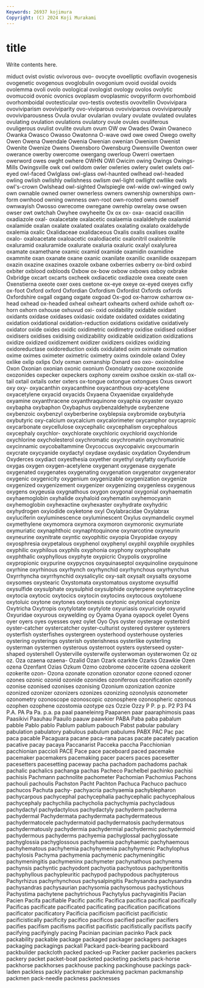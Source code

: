```yaml
---
Keywords: 26937 kojimura
Copyright: (C) 2024 Koji Murakami
---
```


# title

Write contents here.



miduct ovist ovistic ovivorous ovo- ovocyte ovoelliptic ovoflavin ovogenesis
ovogenetic ovogenous ovoglobulin ovogonium ovoid ovoidal ovoids ovolemma ovoli ovolo
ovological ovologist ovology ovolos ovolytic ovomucoid ovonic ovonics ovoplasm ovoplasmic
ovopyriform ovorhomboid ovorhomboidal ovotesticular ovo-testis ovotestis ovovitellin Ovovivipara ovoviviparism ovoviviparity
ovo-viviparous ovoviviparous ovoviviparously ovoviviparousness Ovula ovular ovularian ovulary ovulate ovulated
ovulates ovulating ovulation ovulations ovulatory ovule ovules ovuliferous ovuligerous ovulist
ovulite ovulum ovum OW ow Owades Owain Owaneco Owanka Owasco
Owasso Owatonna O-wave owd owe owed Owego owelty Owen Owena
Owendale Owenia Owenian owenian Owenism Owenist Owenite Owenize Owens Owensboro
Owensburg Owensville Owenton ower owerance owerby owercome owergang owerloup Owerri
owertaen owerword owes owght owhere OWHN OWI Owicim owing Owings
Owings-Mills Owingsville owk owl owldom owler owleries owlery owlet owlets
owl-eyed owl-faced Owlglass owl-glass owl-haunted owlhead owl-headed owling owlish owlishly
owlishness owlism owl-light owllight owllike owls owl's-crown Owlshead owl-sighted Owlspiegle
owl-wide owl-winged owly own ownable owned owner ownerless owners ownership
ownerships own-form ownhood owning ownness own-root own-rooted owns ownself ownwayish
Owosso owrecome owregane owrehip owrelay owse owsen owser owt owtchah
Owyhee owyheeite Ox ox ox- oxa- oxacid oxacillin oxadiazole oxal-
oxalacetate oxalacetic oxalaemia oxalaldehyde oxalamid oxalamide oxalan oxalate oxalated oxalates
oxalating oxalato oxaldehyde oxalemia oxalic Oxalidaceae oxalidaceous Oxalis oxalis oxalises
oxalite oxalo- oxaloacetate oxaloacetic oxalodiacetic oxalonitril oxalonitrile oxaluramid oxaluramide oxalurate
oxaluria oxaluric oxalyl oxalylurea oxamate oxamethane oxamic oxamid oxamide oxamidin
oxamidine oxammite oxan oxanate oxane oxanic oxanilate oxanilic oxanilide oxazepam
oxazin oxazine oxazines oxazole oxbane oxberries oxberry ox-bird oxbird oxbiter
oxblood oxbloods Oxbow ox-bow oxbow oxbows oxboy oxbrake Oxbridge oxcart
oxcarts oxcheek oxdiacetic oxdiazole oxea oxeate oxen Oxenstierna oxeote oxer
oxes oxetone ox-eye oxeye ox-eyed oxeyes oxfly ox-foot Oxford oxford
Oxfordian Oxfordism Oxfordist Oxfords oxfords Oxfordshire oxgall oxgang oxgate oxgoad
Ox-god ox-harrow oxharrow ox-head oxhead ox-headed oxheal oxheart oxhearts oxherd
oxhide oxhoft ox-horn oxhorn oxhouse oxhuvud oxi- oxid oxidability oxidable
oxidant oxidants oxidase oxidases oxidasic oxidate oxidated oxidates oxidating oxidation
oxidational oxidation-reduction oxidations oxidative oxidatively oxidator oxide oxides oxidic oxidimetric
oxidimetry oxidise oxidised oxidiser oxidisers oxidises oxidising oxidizability oxidizable oxidization
oxidizations oxidize oxidized oxidizement oxidizer oxidizers oxidizes oxidizing oxidoreductase oxidoreduction
oxids oxidulated oxim oximate oximation oxime oximes oximeter oximetric oximetry
oxims oxindole oxland Oxley oxlike oxlip oxlips Oxly oxman oxmanship
Oxnard oxo oxo- oxoindoline Oxon Oxonian oxonian oxonic oxonium Oxonolatry
oxozone oxozonide oxozonides oxpecker oxpeckers oxphony oxreim oxshoe oxskin ox-stall
ox-tail oxtail oxtails oxter oxters ox-tongue oxtongue oxtongues Oxus oxwort
oxy oxy- oxyacanthin oxyacanthine oxyacanthous oxy-acetylene oxyacetylene oxyacid oxyacids Oxyaena
Oxyaenidae oxyaldehyde oxyamine oxyanthracene oxyanthraquinone oxyaphia oxyaster oxyazo oxybapha oxybaphon
Oxybaphus oxybenzaldehyde oxybenzene oxybenzoic oxybenzyl oxyberberine oxyblepsia oxybromide oxybutyria oxybutyric
oxy-calcium oxycalcium oxycalorimeter oxycamphor oxycaproic oxycarbonate oxycellulose oxycephalic oxycephalism oxycephalous
oxycephaly oxychlor- oxychlorate oxychloric oxychlorid oxychloride oxychlorine oxycholesterol oxychromatic oxychromatin
oxychromatinic oxycinnamic oxycobaltammine Oxycoccus oxycopaivic oxycoumarin oxycrate oxycyanide oxydactyl oxydase
oxydasic oxydation Oxydendrum Oxyderces oxydiact oxyesthesia oxyether oxyethyl oxyfatty oxyfluoride
oxygas oxygen oxygen-acetylene oxygenant oxygenase oxygenate oxygenated oxygenates oxygenating oxygenation
oxygenator oxygenerator oxygenic oxygenicity oxygenium oxygenizable oxygenization oxygenize oxygenized oxygenizement
oxygenizer oxygenizing oxygenless oxygenous oxygens oxygeusia oxygnathous oxygon oxygonal oxygonial
oxyhaematin oxyhaemoglobin oxyhalide oxyhaloid oxyhematin oxyhemocyanin oxyhemoglobin oxyhexactine oxyhexaster oxyhydrate
oxyhydric oxyhydrogen oxyiodide oxyketone oxyl Oxylabracidae Oxylabrax oxyluciferin oxyluminescence oxyluminescent
Oxylus oxymandelic oxymel oxymethylene oxymomora oxymora oxymoron oxymoronic oxymuriate oxymuriatic
oxynaphthoic oxynaphtoquinone oxynarcotine oxyneurin oxyneurine oxynitrate oxyntic oxyophitic oxyopia Oxyopidae
oxyopy oxyosphresia oxypetalous oxyphenol oxyphenyl oxyphil oxyphile oxyphiles oxyphilic oxyphilous
oxyphils oxyphonia oxyphony oxyphosphate oxyphthalic oxyphyllous oxyphyte oxypicric Oxypolis oxyproline
oxypropionic oxypurine oxypycnos oxyquinaseptol oxyquinoline oxyquinone oxyrhine oxyrhinous oxyrhynch oxyrhynchid
oxyrhynchous oxyrhynchus Oxyrrhyncha oxyrrhynchid oxysalicylic oxy-salt oxysalt oxysalts oxysome oxysomes
oxystearic Oxystomata oxystomatous oxystome oxysulfid oxysulfide oxysulphate oxysulphid oxysulphide oxyterpene
oxytetracycline oxytocia oxytocic oxytocics oxytocin oxytocins oxytocous oxytoluene oxytoluic oxytone
oxytones oxytonesis oxytonic oxytonical oxytonize Oxytricha Oxytropis oxytylotate oxytylote oxyuriasis
oxyuricide oxyurid Oxyuridae oxyurous oxywelding oy Oyama Oyana oyapock oyelet
Oyens oyer oyers oyes oyesses oyez oylet Oyo Oys oyster
oysterage oysterbird oyster-catcher oystercatcher oyster-culturist oystered oysterer oysterers oysterfish oysterfishes
oystergreen oysterhood oysterhouse oysteries oystering oysterings oysterish oysterishness oysterlike oysterling
oysterman oystermen oysterous oysterroot oysters oysterseed oyster-shaped oystershell Oysterville oysterwife
oysterwoman oysterwomen Oz oz oz. Oza ozaena ozaena- Ozalid Ozan
Ozark ozarkite Ozarks Ozawkie Ozen ozena Ozenfant Ozias Ozkum Ozmo
ozobrome ozocerite ozoena ozokerit ozokerite ozon- Ozona ozonate ozonation ozonator
ozone ozoned ozoner ozones ozonic ozonid ozonide ozonides ozoniferous ozonification
ozonify ozonise ozonised ozonises ozonising Ozonium ozonization ozonize ozonized ozonizer
ozonizers ozonizes ozonizing ozonolysis ozonometer ozonometry ozonoscope ozonoscopic ozonosphere ozonospheric
ozonous ozophen ozophene ozostomia ozotype ozs Ozzie Ozzy P P.
p p. P2 P3 P4 P.A. PA Pa Pa. p.a.
pa paal paaneleinrg Paapanen paar paaraphimosis paas Paasikivi Paauhau Paauilo
paauw paawkier PABA Paba paba pabalum pabble Pablo pablo Pablum
pablum pabouch Pabst pabular pabulary pabulation pabulatory pabulous pabulum pabulums
PABX PAC Pac pac paca pacable Pacaguara pacane paca-rana pacas
pacate pacately pacation pacative pacay pacaya Paccanarist Pacceka paccha Pacchionian
pacchionian paccioli PACE Pace pace paceboard paced pacemake pacemaker pacemakers
pacemaking pacer pacers paces pacesetter pacesetters pacesetting paceway pacha pachadom
pachadoms pachak pachalic pachalics pachanga pachas Pacheco Pachelbel pachinko pachisi
pachisis Pachmann pachnolite pachometer Pachomian Pachomius Pachons pachouli pachoulis Pachston
Pacht Pachton Pachuca Pachuco pachuco pachucos Pachuta pachy- pachyacria pachyaemia
pachyblepharon pachycarpous pachycephal pachycephalia pachycephalic pachycephalous pachycephaly pachychilia pachycholia pachychymia
pachycladous pachydactyl pachydactylous pachydactyly pachyderm pachyderma pachydermal Pachydermata pachydermata pachydermateous
pachydermatocele pachydermatoid pachydermatosis pachydermatous pachydermatously pachydermia pachydermial pachydermic pachydermoid pachydermous
pachyderms pachyemia pachyglossal pachyglossate pachyglossia pachyglossous pachyhaemia pachyhaemic pachyhaemous pachyhematous
pachyhemia pachyhymenia pachyhymenic Pachylophus pachylosis Pachyma pachymenia pachymenic pachymeningitic pachymeningitis
pachymeninx pachymeter pachynathous pachynema pachynsis pachyntic pachyodont pachyotia pachyotous pachyperitonitis
pachyphyllous pachypleuritic pachypod pachypodous pachypterous Pachyrhizus pachyrhynchous pachysalpingitis Pachysandra pachysandra
pachysandras pachysaurian pachysomia pachysomous pachystichous Pachystima pachytene pachytrichous Pachytylus pachyvaginitis
Pacian Pacien Pacifa pacifiable Pacific pacific Pacifica pacifica pacifical pacifically
Pacificas pacificate pacificated pacificating pacification pacifications pacificator pacificatory Pacificia pacificism
pacificist pacificistic pacificistically pacificity pacifico pacificos pacified pacifier pacifiers pacifies
pacifism pacifisms pacifist pacifistic pacifistically pacifists pacify pacifying pacifyingly pacing
Pacinian pacinian pacinko Pack pack packability packable package packaged packager
packagers packages packaging packagings packall Packard pack-bearing packboard packbuilder packcloth
packed packed-up Packer packer packeries packers packery packet packet-boat packeted
packeting packets pack-horse packhorse packhorses packhouse packing packinghouse packings pack-laden
packless packly packmaker packmaking packman packmanship packmen pack-needle packness packnesses
